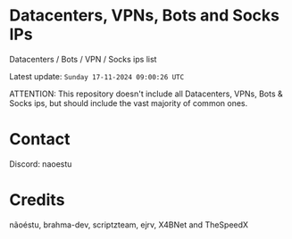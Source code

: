 # Datacenters, VPNs, Bots and Socks IPs
 
Datacenters / Bots / VPN / Socks ips list

Latest update: `Sunday 17-11-2024 09:00:26 UTC` 

ATTENTION: This repository doesn't include all Datacenters, VPNs, Bots & Socks ips, 
but should include the vast majority of common ones.

# Contact
Discord: naoestu

# Credits
nãoéstu, brahma-dev, scriptzteam, ejrv, X4BNet and TheSpeedX
